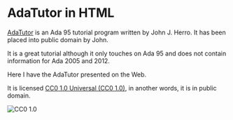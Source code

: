 AdaTutor in HTML
================

[AdaTutor](http://www.adatutor.com/) is an Ada 95 tutorial program written
by John J. Herro.  It has been placed into public domain by John.

It is a great tutorial although it only touches on Ada 95 and does not
contain information for Ada 2005 and 2012.

Here I have the AdaTutor presented on the Web.

It is licensed [CC0 1.0 Universal (CC0
1.0)](https://creativecommons.org/publicdomain/zero/1.0/), in another words,
it is in public domain.


![CC0 1.0](http://i.creativecommons.org/p/zero/1.0/88x31.png)
